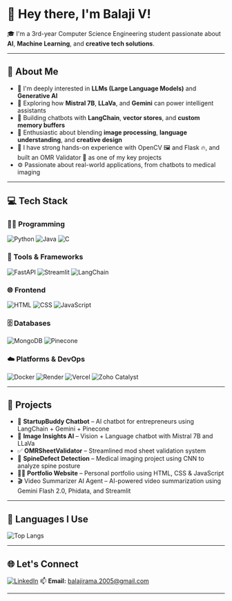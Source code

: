 # 👋 Hey there, I'm Balaji V!

🎓 I'm a 3rd-year Computer Science Engineering student passionate about **AI**, **Machine Learning**, and **creative tech solutions**.

---

## 🧠 About Me

- 🤖 I'm deeply interested in **LLMs (Large Language Models)** and **Generative AI**
- 🧠 Exploring how **Mistral 7B**, **LLaVa**, and **Gemini** can power intelligent assistants
- 💬 Building chatbots with **LangChain**, **vector stores**, and **custom memory buffers**
- 🧠 Enthusiastic about blending **image processing**, **language understanding**, and **creative design**
- 📸 I have strong hands-on experience with OpenCV 🖼️ and Flask 🔥, and built an OMR Validator 📝 as one of my key projects
- ⚙️ Passionate about real-world applications, from chatbots to medical imaging

---

## 💻 Tech Stack

### 👨‍💻 Programming
![Python](https://img.shields.io/badge/-Python-3776AB?style=flat&logo=python&logoColor=white)
![Java](https://img.shields.io/badge/-Java-007396?style=flat&logo=java&logoColor=white)
![C](https://img.shields.io/badge/-C-00599C?style=flat&logo=c&logoColor=white)

### 🧰 Tools & Frameworks
![FastAPI](https://img.shields.io/badge/-FastAPI-009688?style=flat&logo=fastapi&logoColor=white)
![Streamlit](https://img.shields.io/badge/-Streamlit-FF4B4B?style=flat&logo=streamlit&logoColor=white)
![LangChain](https://img.shields.io/badge/-LangChain-333?style=flat&logo=chainlink&logoColor=white)

### 🌐 Frontend
![HTML](https://img.shields.io/badge/-HTML5-E34F26?style=flat&logo=html5&logoColor=white)
![CSS](https://img.shields.io/badge/-CSS3-1572B6?style=flat&logo=css3&logoColor=white)
![JavaScript](https://img.shields.io/badge/-JavaScript-F7DF1E?style=flat&logo=javascript&logoColor=black)

### 🗄️ Databases
![MongoDB](https://img.shields.io/badge/-MongoDB-47A248?style=flat&logo=mongodb&logoColor=white)
![Pinecone](https://img.shields.io/badge/-Pinecone-0A9396?style=flat&logo=data&logoColor=white)


### ☁️ Platforms & DevOps
![Docker](https://img.shields.io/badge/-Docker-2496ED?style=flat&logo=docker&logoColor=white)
![Render](https://img.shields.io/badge/-Render-46E3B7?style=flat&logo=render&logoColor=black)
![Vercel](https://img.shields.io/badge/-Vercel-000000?style=flat&logo=vercel&logoColor=white)
![Zoho Catalyst](https://img.shields.io/badge/-Zoho%20Catalyst-E9382D?style=flat&logo=zoho&logoColor=white)

---

## 🚀 Projects

- 💼 **StartupBuddy Chatbot** – AI chatbot for entrepreneurs using LangChain + Gemini + Pinecone
- 🧠 **Image Insights AI** – Vision + Language chatbot with Mistral 7B and LLaVa
- ✅ **OMRSheetValidator** – Streamlined mod sheet validation system
- 🩻 **SpineDefect Detection** – Medical imaging project using CNN to analyze spine posture
- 🧑‍💻 **Portfolio Website** – Personal portfolio using HTML, CSS & JavaScript
- 🎬 Video Summarizer AI Agent – AI-powered video summarization using Gemini Flash 2.0, Phidata, and Streamlit

---

## 🧠 Languages I Use

![Top Langs](https://github-readme-stats.vercel.app/api/top-langs/?username=Balaji1472&layout=compact&theme=tokyonight)



---

## 🌐 Let's Connect

[![LinkedIn](https://img.shields.io/badge/LinkedIn-blue?style=flat&logo=linkedin)](https://www.linkedin.com/in/1472BalajiV/)
📫 **Email:** balajirama.2005@gmail.com

---

